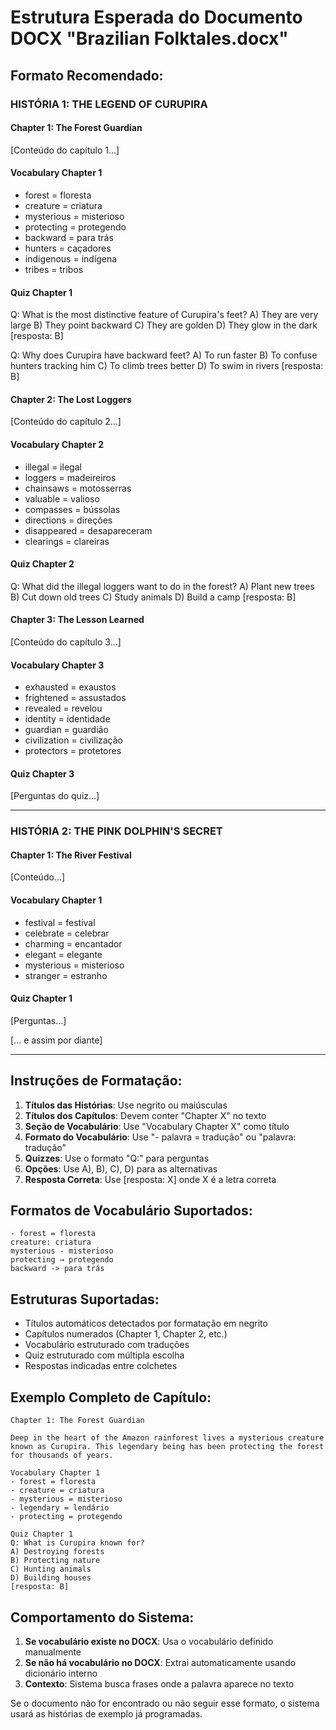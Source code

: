 # Estrutura Esperada do Documento DOCX "Brazilian Folktales.docx"

## Formato Recomendado:

### HISTÓRIA 1: THE LEGEND OF CURUPIRA

#### Chapter 1: The Forest Guardian
[Conteúdo do capítulo 1...]

#### Vocabulary Chapter 1
- forest = floresta
- creature = criatura  
- mysterious = misterioso
- protecting = protegendo
- backward = para trás
- hunters = caçadores
- indigenous = indígena
- tribes = tribos

#### Quiz Chapter 1
Q: What is the most distinctive feature of Curupira's feet? 
A) They are very large 
B) They point backward 
C) They are golden 
D) They glow in the dark 
[resposta: B]

Q: Why does Curupira have backward feet?
A) To run faster
B) To confuse hunters tracking him
C) To climb trees better
D) To swim in rivers
[resposta: B]

#### Chapter 2: The Lost Loggers
[Conteúdo do capítulo 2...]

#### Vocabulary Chapter 2
- illegal = ilegal
- loggers = madeireiros
- chainsaws = motosserras
- valuable = valioso
- compasses = bússolas
- directions = direções
- disappeared = desapareceram
- clearings = clareiras

#### Quiz Chapter 2
Q: What did the illegal loggers want to do in the forest?
A) Plant new trees
B) Cut down old trees
C) Study animals
D) Build a camp
[resposta: B]

#### Chapter 3: The Lesson Learned
[Conteúdo do capítulo 3...]

#### Vocabulary Chapter 3
- exhausted = exaustos
- frightened = assustados
- revealed = revelou
- identity = identidade
- guardian = guardião
- civilization = civilização
- protectors = protetores

#### Quiz Chapter 3
[Perguntas do quiz...]

---

### HISTÓRIA 2: THE PINK DOLPHIN'S SECRET

#### Chapter 1: The River Festival
[Conteúdo...]

#### Vocabulary Chapter 1
- festival = festival
- celebrate = celebrar
- charming = encantador
- elegant = elegante
- mysterious = misterioso
- stranger = estranho

#### Quiz Chapter 1
[Perguntas...]

[... e assim por diante]

---

## Instruções de Formatação:

1. **Títulos das Histórias**: Use negrito ou maiúsculas
2. **Títulos dos Capítulos**: Devem conter "Chapter X" no texto
3. **Seção de Vocabulário**: Use "Vocabulary Chapter X" como título
4. **Formato do Vocabulário**: Use "- palavra = tradução" ou "palavra: tradução"
5. **Quizzes**: Use o formato "Q:" para perguntas
6. **Opções**: Use A), B), C), D) para as alternativas
7. **Resposta Correta**: Use [resposta: X] onde X é a letra correta

## Formatos de Vocabulário Suportados:

```
- forest = floresta
creature: criatura
mysterious - misterioso
protecting → protegendo
backward -> para trás
```

## Estruturas Suportadas:

- Títulos automáticos detectados por formatação em negrito
- Capítulos numerados (Chapter 1, Chapter 2, etc.)
- Vocabulário estruturado com traduções
- Quiz estruturado com múltipla escolha
- Respostas indicadas entre colchetes

## Exemplo Completo de Capítulo:

```
Chapter 1: The Forest Guardian

Deep in the heart of the Amazon rainforest lives a mysterious creature known as Curupira. This legendary being has been protecting the forest for thousands of years.

Vocabulary Chapter 1
- forest = floresta
- creature = criatura  
- mysterious = misterioso
- legendary = lendário
- protecting = protegendo

Quiz Chapter 1
Q: What is Curupira known for?
A) Destroying forests
B) Protecting nature
C) Hunting animals
D) Building houses
[resposta: B]
```

## Comportamento do Sistema:

1. **Se vocabulário existe no DOCX**: Usa o vocabulário definido manualmente
2. **Se não há vocabulário no DOCX**: Extrai automaticamente usando dicionário interno
3. **Contexto**: Sistema busca frases onde a palavra aparece no texto

Se o documento não for encontrado ou não seguir esse formato, o sistema usará as histórias de exemplo já programadas.
